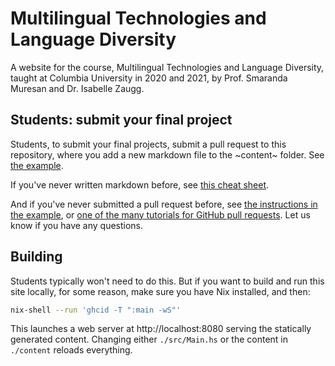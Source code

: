 # Multilingual Technologies and Language Diversity

A website for the course, Multilingual Technologies and Language Diversity, taught at Columbia University in 2020 and 2021, by Prof. Smaranda Muresan and Dr. Isabelle Zaugg. 

## Students: submit your final project

Students, to submit your final projects, submit a pull request to this repository, where you add a new markdown file to the ~content~ folder. See [the example](https://github.com/JonathanReeve/course-multilingual-technologies/blob/master/content/first-post.md). 

If you've never written markdown before, see [this cheat sheet](https://www.markdownguide.org/cheat-sheet). 

And if you've never submitted a pull request before, see [the instructions in the example](https://github.com/JonathanReeve/course-multilingual-technologies/blob/master/content/first-post.md), or [one of the many tutorials for GitHub pull requests](https://duckduckgo.com/?q=github+pull+request&ia=web). Let us know if you have any questions.

## Building

Students typically won't need to do this. But if you want to build and run this site locally, for some reason, make sure you have Nix installed, and then:

```bash
nix-shell --run 'ghcid -T ":main -wS"'
```

This launches a web server at http://localhost:8080 serving the statically generated content. Changing either `./src/Main.hs` or the content in `./content` reloads everything.

